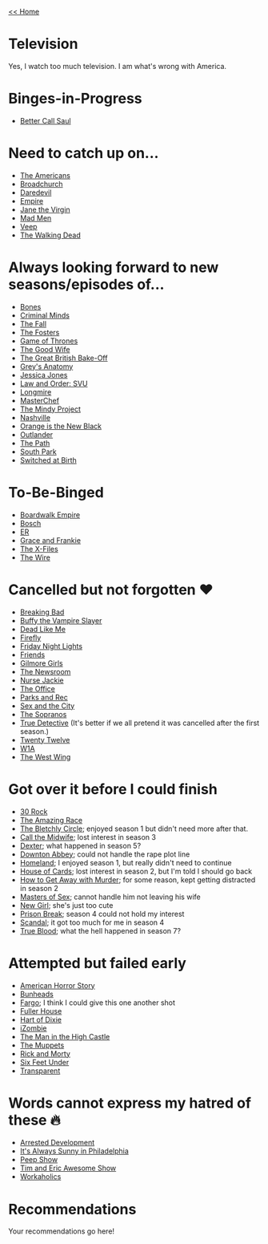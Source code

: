 [<< Home](../README.md)

Television
==========
Yes, I watch too much television. I am what's wrong with America.  

# Binges-in-Progress
- [Better Call Saul](http://www.imdb.com/title/tt3032476/?ref_=nv_sr_1)

# Need to catch up on...
- [The Americans](http://www.imdb.com/title/tt2149175/?ref_=nv_sr_1)
- [Broadchurch](http://www.imdb.com/title/tt2249364/?ref_=nv_sr_2)
- [Daredevil](http://www.imdb.com/title/tt3322312/?ref_=nv_sr_1)
- [Empire](http://www.imdb.com/title/tt3228904/) 
- [Jane the Virgin](http://www.imdb.com/title/tt3566726/?ref_=nv_sr_1)
- [Mad Men](http://www.imdb.com/title/tt0804503/?ref_=nv_sr_1) 
- [Veep](http://www.imdb.com/title/tt1759761/?ref_=nv_sr_1)
- [The Walking Dead](http://www.imdb.com/title/tt1520211/?ref_=nv_sr_1) 

# Always looking forward to new seasons/episodes of... 
- [Bones](http://www.imdb.com/title/tt0460627/?ref_=fn_al_tt_1)
- [Criminal Minds](http://www.imdb.com/title/tt0452046/?ref_=nv_sr_1)
- [The Fall](http://www.imdb.com/title/tt2294189/?ref_=nv_sr_1)
- [The Fosters](http://www.imdb.com/title/tt2262532/)
- [Game of Thrones](http://www.imdb.com/title/tt0944947/)
- [The Good Wife](http://www.imdb.com/title/tt1442462)
- [The Great British Bake-Off](http://www.imdb.com/title/tt1877368/?ref_=nv_sr_1)
- [Grey's Anatomy](http://www.imdb.com/title/tt0413573/?ref_=nv_sr_1)
- [Jessica Jones](http://www.imdb.com/title/tt2357547/?ref_=nv_sr_1)
- [Law and Order: SVU](http://www.imdb.com/title/tt0203259/?ref_=fn_al_tt_2)
- [Longmire](http://www.imdb.com/title/tt1836037/?ref_=nv_sr_1) 
- [MasterChef](http://www.imdb.com/title/tt1694423/?ref_=nv_sr_1)
- [The Mindy Project](http://www.imdb.com/title/tt2211129/?ref_=nv_sr_2)
- [Nashville](http://www.imdb.com/title/tt2281375/?ref_=nv_sr_1)
- [Orange is the New Black](http://www.imdb.com/title/tt2372162/?ref_=nv_sr_1)
- [Outlander](http://www.imdb.com/title/tt3006802/?ref_=nv_sr_1)
- [The Path](http://www.imdb.com/title/tt4789576/?ref_=nv_sr_1)
- [South Park](http://www.imdb.com/title/tt0121955/?ref_=nv_sr_1)
- [Switched at Birth](http://www.imdb.com/title/tt1758772/?ref_=nv_sr_1)

# To-Be-Binged 
- [Boardwalk Empire](http://www.imdb.com/title/tt0979432/?ref_=nv_sr_1)
- [Bosch](http://www.imdb.com/title/tt3502248/?ref_=nv_sr_1)
- [ER](http://www.imdb.com/title/tt0108757/?ref_=nv_sr_4) 
- [Grace and Frankie](http://www.imdb.com/title/tt3609352/?ref_=nv_sr_1)
- [The X-Files](http://www.imdb.com/title/tt0106179/?ref_=nv_sr_2)
- [The Wire](http://www.imdb.com/title/tt0306414/?ref_=nv_sr_1)

# Cancelled but not forgotten :heart: 
- [Breaking Bad](http://www.imdb.com/title/tt0903747/?ref_=nv_sr_1)
- [Buffy the Vampire Slayer](http://www.imdb.com/title/tt0118276/?ref_=nv_sr_1)
- [Dead Like Me](http://www.imdb.com/title/tt0348913/?ref_=nv_sr_1)
- [Firefly](http://www.imdb.com/title/tt0303461/?ref_=nv_sr_2)
- [Friday Night Lights](http://www.imdb.com/title/tt0758745/?ref_=nv_sr_1)
- [Friends](http://www.imdb.com/title/tt0108778/?ref_=nv_sr_1)
- [Gilmore Girls](http://www.imdb.com/title/tt0238784/?ref_=nv_sr_1)
- [The Newsroom](http://www.imdb.com/title/tt1870479/?ref_=nv_sr_1)
- [Nurse Jackie](http://www.imdb.com/title/tt1190689/?ref_=nv_sr_1)
- [The Office](http://www.imdb.com/title/tt0386676/?ref_=nv_sr_1)
- [Parks and Rec](http://www.imdb.com/title/tt1266020/?ref_=nv_sr_1)
- [Sex and the City](http://www.imdb.com/title/tt0159206/?ref_=nv_sr_1)
- [The Sopranos](http://www.imdb.com/title/tt0141842/?ref_=fn_al_tt_1)
- [True Detective](http://www.imdb.com/title/tt2356777/?ref_=nv_sr_1) (It's better if we all pretend it was cancelled after the first season.)
- [Twenty Twelve](http://www.imdb.com/title/tt1861225/?ref_=nv_sr_2)
- [W1A](http://www.imdb.com/title/tt3610926/?ref_=fn_al_tt_1)
- [The West Wing](http://www.imdb.com/title/tt0200276/?ref_=nv_sr_1)

# Got over it before I could finish
- [30 Rock](http://www.imdb.com/title/tt0496424/?ref_=nv_sr_1)
- [The Amazing Race](http://www.imdb.com/title/tt0285335/)
- [The Bletchly Circle](http://www.imdb.com/title/tt2275990/?ref_=nv_sr_2); enjoyed season 1 but didn't need more after that. 
- [Call the Midwife](http://www.imdb.com/title/tt1983079/?ref_=nv_sr_1); lost interest in season 3
- [Dexter](http://www.imdb.com/title/tt0773262/?ref_=nv_sr_1); what happened in season 5? 
- [Downton Abbey](http://www.imdb.com/title/tt1606375/?ref_=nv_sr_1); could not handle the rape plot line
- [Homeland](http://www.imdb.com/title/tt1796960/?ref_=nv_sr_1); I enjoyed season 1, but really didn't need to continue 
- [House of Cards](http://www.imdb.com/title/tt1856010/?ref_=nv_sr_1); lost interest in season 2, but I'm told I should go back
- [How to Get Away with Murder](http://www.imdb.com/title/tt3205802/?ref_=nv_sr_1); for some reason, kept getting distracted in season 2
- [Masters of Sex](http://www.imdb.com/title/tt2137109/); cannot handle him not leaving his wife
- [New Girl](http://www.imdb.com/title/tt1826940/?ref_=nv_sr_1); she's just too cute
- [Prison Break](http://www.imdb.com/title/tt0455275/?ref_=nv_sr_1); season 4 could not hold my interest
- [Scandal](http://www.imdb.com/title/tt1837576/?ref_=nv_sr_1); it got too much for me in season 4
- [True Blood](http://www.imdb.com/title/tt0844441/?ref_=nv_sr_1); what the hell happened in season 7?

# Attempted but failed early
- [American Horror Story](http://www.imdb.com/title/tt1844624/?ref_=nv_sr_1)
- [Bunheads](http://www.imdb.com/title/tt2006848/?ref_=nv_sr_1)
- [Fargo](http://www.imdb.com/title/tt2802850/?ref_=nv_sr_1); I think I could give this one another shot
- [Fuller House](http://www.imdb.com/title/tt3986586/?ref_=nv_sr_1)
- [Hart of Dixie](http://www.imdb.com/title/tt1832979/?ref_=fn_al_tt_1)
- [iZombie](http://www.imdb.com/title/tt3501584/?ref_=nv_sr_1)
- [The Man in the High Castle](http://www.imdb.com/title/tt1740299/?ref_=nv_sr_1)
- [The Muppets](http://www.imdb.com/title/tt4651824/?ref_=nv_sr_1)
- [Rick and Morty](http://www.imdb.com/title/tt2861424/?ref_=nv_sr_1)
- [Six Feet Under](http://www.imdb.com/title/tt0248654/?ref_=nv_sr_1)
- [Transparent](http://www.imdb.com/title/tt3502262/?ref_=nv_sr_1)

# Words cannot express my hatred of these :fire: 
- [Arrested Development](http://www.imdb.com/title/tt0367279/?ref_=nv_sr_1)
- [It's Always Sunny in Philadelphia](http://www.imdb.com/title/tt0472954/?ref_=nv_sr_1)
- [Peep Show](http://www.imdb.com/title/tt0387764/?ref_=nv_sr_1)
- [Tim and Eric Awesome Show](http://www.imdb.com/title/tt0912343/?ref_=nv_sr_2)
- [Workaholics](http://www.imdb.com/title/tt1610527/?ref_=nv_sr_1)

# Recommendations 
Your recommendations go here! 
